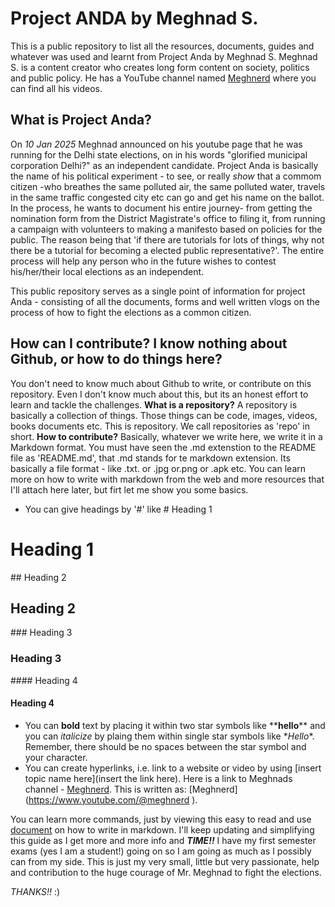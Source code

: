 # Project ANDA by Meghnad S.
This is a public repository to list all the resources, documents, guides and whatever was used and learnt from Project Anda by Meghnad S.
Meghnad S. is a content creator who creates long form content on society, politics and public policy. He has a YouTube channel named [Meghnerd](https://www.youtube.com/@meghnerd) where you can find all his videos. 

## What is Project Anda?
On *10 Jan 2025* Meghnad announced on his youtube page that he was running for the Delhi state elections, on in his words "glorified municipal corporation Delhi?" as an independent candidate. 
Project Anda is basically the name of his political experiment - to see, or really *show* that a commom citizen -who breathes the  same polluted air, the same polluted water, travels in the same traffic congested city etc can go and get his name on the ballot. 
In the process, he wants to document his entire journey- from getting the nomination form from the District Magistrate's office to filing it, from running a campaign with volunteers to making a manifesto based on policies for the public. The reason being that 'if there are tutorials for lots of things, why not there be a tutorial for becoming a elected public representative?'. The entire process will help any person who in the future wishes to contest his/her/their local elections as an independent.

This public repository serves as a single point of information for project Anda - consisting of all the documents, forms and well written vlogs on the process of how to fight the elections as a common citizen.
## How can I contribute? I know nothing about Github, or how to do things here?
You don't need to know much about Github to write, or contribute on this repository. Even I don't know much about this, but its an honest effort to learn and tackle the challenges.
**What is a repository?**
A repository is basically a collection of things. Those things can be code, images, videos, books documents etc. This is repository. We call repositories as 'repo' in short.
**How to contribute?**
Basically, whatever we write here, we write it in a Markdown format. You must have seen the .md extenstion to the README file as 'README.md', that .md stands for te markdown extension. Its basically a file format - like .txt. or .jpg or.png or .apk etc.
You can learn more on how to write with markdown from the web and more resources that I'll attach here later, but firt let me show you some basics.

- You can give headings by '#' like
\# Heading 1
# Heading 1
\#\# Heading 2
## Heading 2
\#\#\# Heading 3
### Heading 3
\#\#\#\# Heading 4
#### Heading 4
- You can **bold** text by placing it within two star symbols like  \*\***hello**\*\* and you can *italicize* by plaing them within single star symbols like \**Hello*\*. Remember, there should be no spaces between the star symbol and your character.
- You can create hyperlinks, i.e. link to a website or video by using \[insert topic name here\]\(insert the link here\). Here is a link to Meghnads channel - [Meghnerd](https://www.youtube.com/@meghnerd). This is written as: \[Meghnerd\]\(https://www.youtube.com/@meghnerd \).

You can learn more commands, just by viewing this easy to read and use [document](https://docs.github.com/en/get-started/writing-on-github/getting-started-with-writing-and-formatting-on-github/basic-writing-and-formatting-syntax) on how to write in markdown. I'll keep updating and simplifying this guide as I get more and more info and ***TIME!!*** I have my first semester exams (yes I am a student!) going on so I am going as much as I possibly can from my side. This is just my very small, little but very passionate, help and contribution to the huge courage of Mr. Meghnad to fight the elections. 

*THANKS!!* :\)
